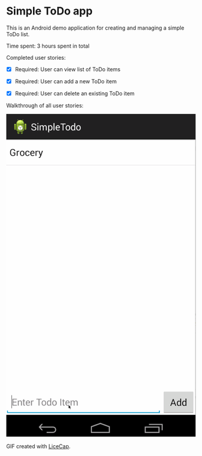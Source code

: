 # Simple ToDo app

This is an Android demo application for creating and managing a simple ToDo list.

Time spent: 3 hours spent in total

Completed user stories:

 * [x] Required: User can view list of ToDo items
 * [x] Required: User can add a new ToDo item
 * [x] Required: User can delete an existing ToDo item


Walkthrough of all user stories:

![Video Walkthrough](README.gif)

GIF created with [LiceCap](http://www.cockos.com/licecap/).



